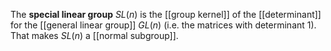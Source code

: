 The **special linear group** $SL(n)$ is the [[group kernel]] of the [[determinant]] for the [[general linear group]] $GL(n)$ (i.e. the matrices with determinant 1). That makes $SL(n)$ a [[normal subgroup]].